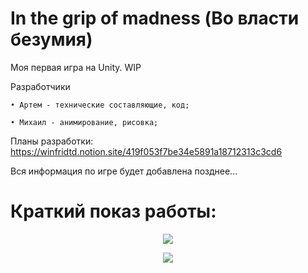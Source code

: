 # In the grip of madness (Во власти безумия)
Моя первая игра на Unity. 
WIP

Разработчики

    • Артем - технические составляющие, код; 

    • Михаил - анимирование, рисовка;

Планы разработки:
https://winfridtd.notion.site/419f053f7be34e5891a18712313c3cd6

Вся информация по игре будет добавлена позднее...

  # Краткий показ работы:

<p align="center">
  <img src="https://user-images.githubusercontent.com/38008327/175334656-f5888e43-1ee9-4f97-ba87-499069af20e9.gif" />
</p>

<p align="center">
  <img src="https://user-images.githubusercontent.com/38008327/175333821-8e9d585e-a00c-4553-b9be-d73b1104d870.png" />
</p>
